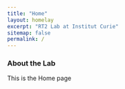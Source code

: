 ```yaml
---
title: "Home"
layout: homelay
excerpt: "RT2 Lab at Institut Curie"
sitemap: false
permalink: /
---
```


### About the Lab

This is the Home page
